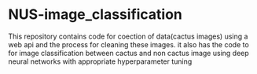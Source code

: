 # NUS-image_classification
This repository contains code for coection of data(cactus images) using a web api and the process for cleaning these images.
it also has the code to for image classification between cactus and non cactus image using deep neural networks with appropriate
hyperparameter tuning
